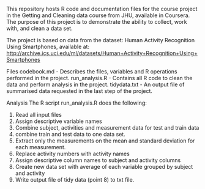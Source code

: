 This repository hosts R code and documentation files for the course project in the Getting and Cleaning data course from JHU, available in Coursera. The purpose of this project is to demonstrate the ability to collect, work with, and clean a data set.

The project is based on data from the dataset: Human Activity Recognition Using Smartphones, available at:
http://archive.ics.uci.edu/ml/datasets/Human+Activity+Recognition+Using+Smartphones

Files
codebook.md - Describes the files, variables and R operations performed in the project.
run_analysis.R - Contains all R code to clean the data and perform analysis in the project. 
tidydata.txt - An output file of summarised data requested in the last step of the project.

Analysis
The R script run_analysis.R does the following:
1. Read all input files
2. Assign descriptive variable names
3. Combine subject, activities and measurement data for test and train data
4. combine train and test data to one data set.
5. Extract only the measurements on the mean and standard deviation for each measurement.
6. Replace activity numbers with activity names
7. Assign descriptive column names to subject and activity columns
8. Create new data set with average of each variable grouped by subject and activity
9. Write output file of tidy data (point 8) to txt file. 

